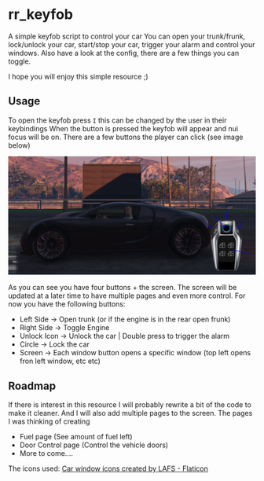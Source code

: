 # rr_keyfob
A simple keyfob script to control your car
You can open your trunk/frunk, lock/unlock your car, start/stop your car, trigger your alarm and control your windows.
Also have a look at the config, there are a few things you can toggle.

I hope you will enjoy this simple resource ;)

## Usage
To open the keyfob press `I` this can be changed by the user in their keybindings
When the button is pressed the keyfob will appear and nui focus will be on. 
There are a few buttons the player can click (see image below)

![all the buttons](keyfob-showcase.png)

As you can see you have four buttons + the screen. The screen will be updated at a later time to have multiple pages and even more control.
For now you have the following buttons:

- Left Side -> Open trunk (or if the engine is in the rear open frunk)
- Right Side -> Toggle Engine
- Unlock Icon -> Unlock the car | Double press to trigger the alarm
- Circle -> Lock the car
- Screen -> Each window button opens a specific window (top left opens fron left window, etc etc)

## Roadmap
If there is interest in this resource I will probably rewrite a bit of the code to make it cleaner. 
And I will also add multiple pages to the screen. The pages I was thinking of creating
- Fuel page (See amount of fuel left)
- Door Control page (Control the vehicle doors)
- More to come....


The icons used:
[Car window icons created by LAFS - Flaticon](https://www.flaticon.com/free-icons/car-window)
